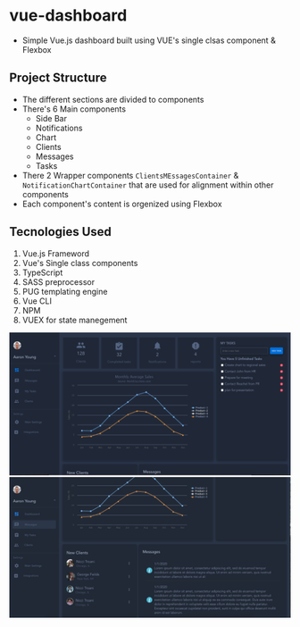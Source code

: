 # vue-dashboard

- Simple Vue.js dashboard built using VUE's single clsas component & Flexbox

## Project Structure
* The different sections are divided to components 
* There's 6 Main components
    * Side Bar
    * Notifications
    * Chart
    * Clients 
    * Messages
    * Tasks
* There 2 Wrapper components `ClientsMEssagesContainer` & `NotificationChartContainer` that are used for alignment within other components
* Each component's content is orgenized using Flexbox

## Tecnologies Used
1. Vue.js Frameword
2. Vue's Single class components
3. TypeScript 
4. SASS preprocessor
5. PUG templating engine 
6. Vue CLI
7. NPM 
8. VUEX for state manegement

![project-image](src/assets/preview-1.png)
![project-image](src/assets/preview-2.png)